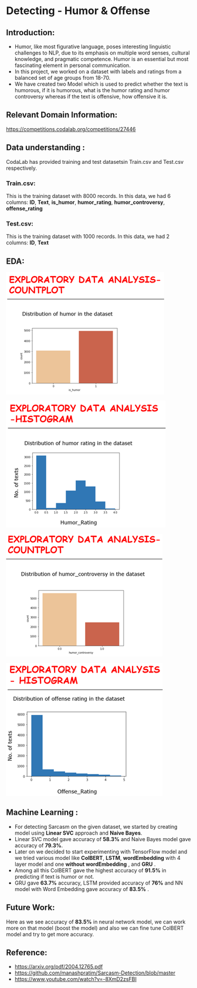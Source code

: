 # Detecting - Humor & Offense

## **Introduction:**

- Humor, like most figurative language, poses interesting linguistic challenges to NLP, due to its emphasis on multiple word senses, cultural knowledge, and pragmatic competence. Humor is an essential but most fascinating element in personal communication.
- In this project, we worked on a dataset with labels and ratings from a balanced set of age groups from 18-70.
- We have created two Model which is used to predict whether the text is humorous, if it is humorous, what is the humor rating and humor controversy whereas if the text is offensive, how offensive it is.

## **Relevant Domain Information:**
 https://competitions.codalab.org/competitions/27446

##  **Data understanding :**
CodaLab has provided training and test datasetsin Train.csv and Test.csv respectively. 
### Train.csv: 
This is the training dataset with 8000 records. In this data, we had 6 columns: **ID**, **Text**, **is_humor**, **humor_rating**, **humor_controversy**, **offense_rating**

### Test.csv: 
This is the training dataset with 1000 records. In this data, we had 2 columns: **ID**, **Text**

## EDA:

![1](https://github.com/Anisha-Kakwani/Hahackathon---Detecting-Rating-Humor-Offense/blob/master/Images/Picture1.png?raw=true)


![2](https://github.com/Anisha-Kakwani/Hahackathon---Detecting-Rating-Humor-Offense/blob/master/Images/Picture2.png?raw=true)


![3](https://github.com/Anisha-Kakwani/Hahackathon---Detecting-Rating-Humor-Offense/blob/master/Images/Picture3.png?raw=true)


![4](https://github.com/Anisha-Kakwani/Hahackathon---Detecting-Rating-Humor-Offense/blob/master/Images/Picture4.png?raw=true)


##  **Machine Learning :**

- For detecting Sarcasm on the given dataset, we started by creating model using **Linear SVC** approach and **Naive Bayes**.
- Linear SVC model gave accuracy of **58.3%** and Naive Bayes model gave accuracy of **79.3%**.
- Later on we decided to start  experimenting with TensorFlow model and we tried various model like **ColBERT**, **LSTM**, **wordEmbedding** with 4 layer model and one **without wordEmbedding** , and **GRU** . 
- Among all this ColBERT gave the highest accuracy of **91.5%** in predicting if text is humor or not.
- GRU gave **63.7%** accuracy, LSTM provided accuracy of **76%** and NN model with Word Embedding gave accuracy of **83.5%** .


## **Future Work**:

Here as we see accuracy of **83.5%** in neural network model, we can work more on that model (boost the model) and also we can fine tune ColBERT model and try to get more accuracy.

## Reference:

- https://arxiv.org/pdf/2004.12765.pdf
- https://github.com/manashpratim/Sarcasm-Detection/blob/master
- https://www.youtube.com/watch?v=-8XmD2zsFBI

